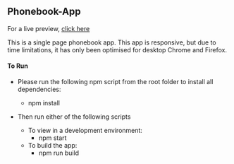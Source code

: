 ## Phonebook-App

For a live preview, [click here](https://www.phonebook.abdul-jabbar.co.uk)

This is a single page phonebook app. This app is responsive, but due to time limitations, it has only been optimised for desktop Chrome and Firefox.


#### To Run
- Please run the following npm script from the root folder to install all dependencies:
	 - npm install

- Then run either of the following scripts
	- To view in a development environment: 
		- npm start
	- To build the app:
		- npm run build
